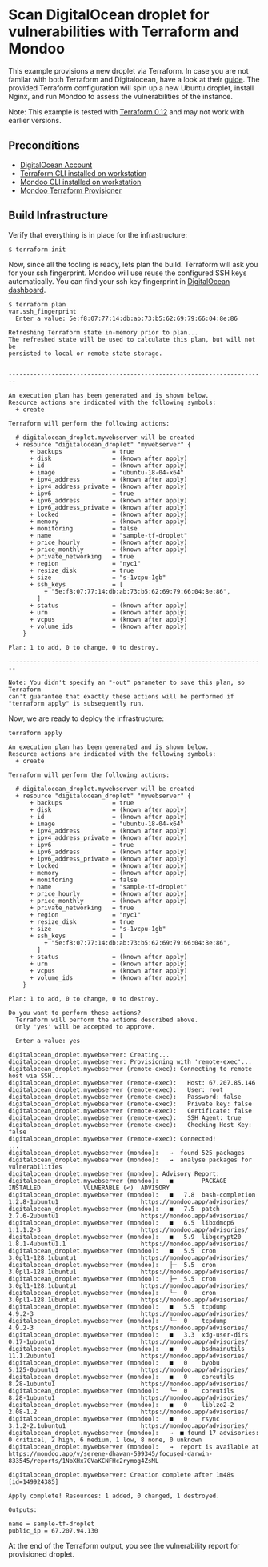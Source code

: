 # Scan DigitalOcean droplet for vulnerabilities with Terraform and Mondoo

This example provisions a new droplet via Terraform. In case you are not familar with both Terraform and Digitalocean, have a look at their [guide](https://www.digitalocean.com/community/tutorials/how-to-use-terraform-with-digitalocean). The provided Terraform configuration will spin up a new Ubuntu droplet, install Nginx, and run Mondoo to assess the vulnerabilities of the instance. 

Note: This example is tested with [Terraform 0.12](https://www.terraform.io/upgrade-guides/0-12.html) and may not work with earlier versions.

## Preconditions

 * [DigitalOcean Account](https://www.digitalocean.com/)
 * [Terraform CLI installed on workstation](https://learn.hashicorp.com/terraform/getting-started/install.html)
 * [Mondoo CLI installed on workstation](https://mondoo.io/docs/agent/installation)
 * [Mondoo Terraform Provisioner](https://mondoo.io/docs/apps/terraform)

## Build Infrastructure

Verify that everything is in place for the infrastructure:

```
$ terraform init
```

Now, since all the tooling is ready, lets plan the build. Terraform will ask you for your ssh fingerprint. Mondoo will use reuse the configured SSH keys automatically. You can find your ssh key fingerprint in [DigitalOcean dashboard](https://cloud.digitalocean.com/account/securitys).

```
$ terraform plan                                                                            
var.ssh_fingerprint
  Enter a value: 5e:f8:07:77:14:db:ab:73:b5:62:69:79:66:04:8e:86

Refreshing Terraform state in-memory prior to plan...
The refreshed state will be used to calculate this plan, but will not be
persisted to local or remote state storage.


------------------------------------------------------------------------

An execution plan has been generated and is shown below.
Resource actions are indicated with the following symbols:
  + create

Terraform will perform the following actions:

  # digitalocean_droplet.mywebserver will be created
  + resource "digitalocean_droplet" "mywebserver" {
      + backups              = true
      + disk                 = (known after apply)
      + id                   = (known after apply)
      + image                = "ubuntu-18-04-x64"
      + ipv4_address         = (known after apply)
      + ipv4_address_private = (known after apply)
      + ipv6                 = true
      + ipv6_address         = (known after apply)
      + ipv6_address_private = (known after apply)
      + locked               = (known after apply)
      + memory               = (known after apply)
      + monitoring           = false
      + name                 = "sample-tf-droplet"
      + price_hourly         = (known after apply)
      + price_monthly        = (known after apply)
      + private_networking   = true
      + region               = "nyc1"
      + resize_disk          = true
      + size                 = "s-1vcpu-1gb"
      + ssh_keys             = [
          + "5e:f8:07:77:14:db:ab:73:b5:62:69:79:66:04:8e:86",
        ]
      + status               = (known after apply)
      + urn                  = (known after apply)
      + vcpus                = (known after apply)
      + volume_ids           = (known after apply)
    }

Plan: 1 to add, 0 to change, 0 to destroy.

------------------------------------------------------------------------

Note: You didn't specify an "-out" parameter to save this plan, so Terraform
can't guarantee that exactly these actions will be performed if
"terraform apply" is subsequently run.
```

Now, we are ready to deploy the infrastructure:


```
terraform apply 

An execution plan has been generated and is shown below.
Resource actions are indicated with the following symbols:
  + create

Terraform will perform the following actions:

  # digitalocean_droplet.mywebserver will be created
  + resource "digitalocean_droplet" "mywebserver" {
      + backups              = true
      + disk                 = (known after apply)
      + id                   = (known after apply)
      + image                = "ubuntu-18-04-x64"
      + ipv4_address         = (known after apply)
      + ipv4_address_private = (known after apply)
      + ipv6                 = true
      + ipv6_address         = (known after apply)
      + ipv6_address_private = (known after apply)
      + locked               = (known after apply)
      + memory               = (known after apply)
      + monitoring           = false
      + name                 = "sample-tf-droplet"
      + price_hourly         = (known after apply)
      + price_monthly        = (known after apply)
      + private_networking   = true
      + region               = "nyc1"
      + resize_disk          = true
      + size                 = "s-1vcpu-1gb"
      + ssh_keys             = [
          + "5e:f8:07:77:14:db:ab:73:b5:62:69:79:66:04:8e:86",
        ]
      + status               = (known after apply)
      + urn                  = (known after apply)
      + vcpus                = (known after apply)
      + volume_ids           = (known after apply)
    }

Plan: 1 to add, 0 to change, 0 to destroy.

Do you want to perform these actions?
  Terraform will perform the actions described above.
  Only 'yes' will be accepted to approve.

  Enter a value: yes

digitalocean_droplet.mywebserver: Creating...
digitalocean_droplet.mywebserver: Provisioning with 'remote-exec'...
digitalocean_droplet.mywebserver (remote-exec): Connecting to remote host via SSH...
digitalocean_droplet.mywebserver (remote-exec):   Host: 67.207.85.146
digitalocean_droplet.mywebserver (remote-exec):   User: root
digitalocean_droplet.mywebserver (remote-exec):   Password: false
digitalocean_droplet.mywebserver (remote-exec):   Private key: false
digitalocean_droplet.mywebserver (remote-exec):   Certificate: false
digitalocean_droplet.mywebserver (remote-exec):   SSH Agent: true
digitalocean_droplet.mywebserver (remote-exec):   Checking Host Key: false
digitalocean_droplet.mywebserver (remote-exec): Connected!
...
digitalocean_droplet.mywebserver (mondoo):   →  found 525 packages
digitalocean_droplet.mywebserver (mondoo):   →  analyse packages for vulnerabilities
digitalocean_droplet.mywebserver (mondoo): Advisory Report:
digitalocean_droplet.mywebserver (mondoo):   ■        PACKAGE          INSTALLED            VULNERABLE (<)  ADVISORY
digitalocean_droplet.mywebserver (mondoo):   ■   7.8  bash-completion  1:2.8-1ubuntu1                       https://mondoo.app/advisories/
digitalocean_droplet.mywebserver (mondoo):   ■   7.5  patch            2.7.6-2ubuntu1                       https://mondoo.app/advisories/
digitalocean_droplet.mywebserver (mondoo):   ■   6.5  libxdmcp6        1:1.1.2-3                            https://mondoo.app/advisories/
digitalocean_droplet.mywebserver (mondoo):   ■   5.9  libgcrypt20      1.8.1-4ubuntu1.1                     https://mondoo.app/advisories/
digitalocean_droplet.mywebserver (mondoo):   ■   5.5  cron             3.0pl1-128.1ubuntu1                  https://mondoo.app/advisories/
digitalocean_droplet.mywebserver (mondoo):   ├─  5.5  cron             3.0pl1-128.1ubuntu1                  https://mondoo.app/advisories/
digitalocean_droplet.mywebserver (mondoo):   ├─  5.5  cron             3.0pl1-128.1ubuntu1                  https://mondoo.app/advisories/
digitalocean_droplet.mywebserver (mondoo):   ╰─  0    cron             3.0pl1-128.1ubuntu1                  https://mondoo.app/advisories/
digitalocean_droplet.mywebserver (mondoo):   ■   5.5  tcpdump          4.9.2-3                              https://mondoo.app/advisories/
digitalocean_droplet.mywebserver (mondoo):   ╰─  0    tcpdump          4.9.2-3                              https://mondoo.app/advisories/
digitalocean_droplet.mywebserver (mondoo):   ■   3.3  xdg-user-dirs    0.17-1ubuntu1                        https://mondoo.app/advisories/
digitalocean_droplet.mywebserver (mondoo):   ■   0    bsdmainutils     11.1.2ubuntu1                        https://mondoo.app/advisories/
digitalocean_droplet.mywebserver (mondoo):   ■   0    byobu            5.125-0ubuntu1                       https://mondoo.app/advisories/
digitalocean_droplet.mywebserver (mondoo):   ■   0    coreutils        8.28-1ubuntu1                        https://mondoo.app/advisories/
digitalocean_droplet.mywebserver (mondoo):   ╰─  0    coreutils        8.28-1ubuntu1                        https://mondoo.app/advisories/
digitalocean_droplet.mywebserver (mondoo):   ■   0    liblzo2-2        2.08-1.2                             https://mondoo.app/advisories/
digitalocean_droplet.mywebserver (mondoo):   ■   0    rsync            3.1.2-2.1ubuntu1                     https://mondoo.app/advisories/
digitalocean_droplet.mywebserver (mondoo):   →  ■ found 17 advisories: 0 critical, 2 high, 6 medium, 1 low, 8 none, 0 unknown
digitalocean_droplet.mywebserver (mondoo):   →  report is available at https://mondoo.app/v/serene-dhawan-599345/focused-darwin-833545/reports/1NbXHx7GVaKCNFHc2rymog4ZsML

digitalocean_droplet.mywebserver: Creation complete after 1m48s [id=149924385]

Apply complete! Resources: 1 added, 0 changed, 1 destroyed.

Outputs:

name = sample-tf-droplet
public_ip = 67.207.94.130
```

At the end of the Terraform output, you see the vulnerability report for provisioned droplet.